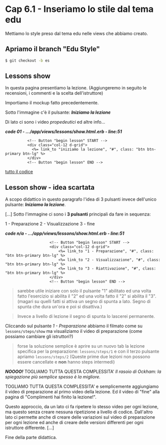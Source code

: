 # <a name="top"></a> Cap 6.1 - Inseriamo lo stile dal tema edu

Mettiamo lo style preso dal tema edu nelle views che abbiamo creato.



## Apriamo il branch "Edu Style"

```bash
$ git checkout -b es
```


## Lessons show

In questa pagina presentiamo la lezione.
(Aggiungeremo in seguito le recensioni, i commenti e la scelta dell'istruttore)

Importiamo il mockup fatto precedentemente.

Sotto l'immagine c'è il pulsante: ***Iniziamo la lezione***

Di lato ci sono i video *propedeutici* ed altre info...


***code 01 - .../app/views/lessons/show.html.erb - line:51***

```html+erb
          <!-- Button "begin lesson" START -->
          <div class="col-12 d-grid">
            <%= link_to "iniziamo la lezione", "#", class: "btn btn-primary btn-lg" %>
          </div>
          <!-- Button "begin lesson" END -->
```

[tutto il codice](https://github.com/flaviobordonidev/leanpubabrandnewcms/blob/master/56-ubuntudream/06-style-lessons_steps/01_01-views-lessons-show.html.erb)



## Lesson show - idea scartata

A scopo didattico in questo paragrafo l'idea di 3 pulsanti invece dell'unico pulsante: ***Iniziamo la lezione***.

[...]
Sotto l'immagine ci sono i **3 pulsanti** principali da fare in sequenza:

1 - Preparazione
2 - Visualizzazione
3 - fine 


***code n/a - .../app/views/lessons/show.html.erb - line:51***

```html+erb
					<!-- Button "begin lesson" START -->
					<div class="col-12 d-grid">
						<%= link_to "1 - Preparazione", "#", class: "btn btn-primary btn-lg" %>
						<%= link_to "2 - Visualizzazione", "#", class: "btn btn-primary btn-lg" %>
						<%= link_to "3 - Riattivazione", "#", class: "btn btn-primary btn-lg" %>
					</div>
					<!-- Button "begin lesson" END -->
```

> sarebbe utile iniziare con solo il pulsante "1" abilitato ed una volta fatto l'esercizio si abilita il "2" ed una volta fatto il "2" si abilita il "3". (magari su quelli fatti si attiva un segno di spunta a lato. Segno di spunta che dura un'ora e poi si disattiva.)

> Invece a livello di lezione il segno di spunta lo lascerei permanente.

Cliccando sul pulsante *1 - Preparazione* abbiamo il filmato come su `lessons/steps/show` ma visualiziamo il video di preparazione (come possiamo cambiare gli istruttori?)

> forse la soluzione semplice è aprire su un nuovo tab la lezione specifica per la preparazione: `lessons/steps/1` e con il terzo pulsante apriamo `lessons/steps/2` (Queste prime due lezioni non possono essere cancellate e **non** hanno steps intermedi)

***NOOOO!***
TOGLIAMO TUTTA QUESTA COMPLESSITA'
*Il rasoio di Ockham: la spiegazione più semplice spesso è la migliore.*

TOGLIAMO TUTTA QUESTA COMPLESSITA' e semplicemente aggiungiamo il video di preparazione al primo video della lezione. Ed il video di "fine" alla pagina di "Complimenti hai finito la lezione!".

Questo approccio, da un lato ci fa ripetere lo stesso video per ogni lezione, ma questo senza creare nessuna ripetizione a livello di codice. Dall'altro lato ci permette anche di creare delle variazioni sul video di preparazione per ogni lezione ed anche di creare delle versioni differenti per ogni istruttore differente.
[...]

Fine della parte didattica.

